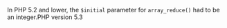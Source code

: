 In PHP 5.2 and lower, the `$initial` parameter for `array_reduce()` had to be an integer.PHP version 5.3